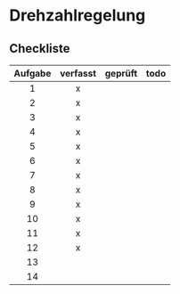 # Drehzahlregelung

## Checkliste
| Aufgabe | verfasst | geprüft | todo |
|:-------:|:--------:|:-------:|:----:|
|  1      | x        |         |      |
|  2      | x        |         |      |
|  3      | x        |         |      |
|  4      | x        |         |      |
|  5      | x        |         |      |
|  6      | x        |         |      |
|  7      | x        |         |      |
|  8      | x        |         |      |
|  9      | x        |         |      |
| 10      | x        |         |      |
| 11      | x        |         |      |
| 12      | x        |         |      |
| 13      |          |         |      |
| 14      |          |         |      |
